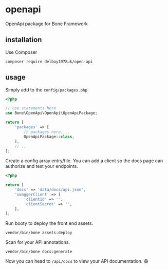 # openapi
OpenApi package for Bone Framework
## installation
Use Composer
```
composer require delboy1978uk/open-api
```
## usage
Simply add to the `config/packages.php`
```php
<?php

// use statements here
use Bone\OpenApi\OpenApi\OpenApiPackage;

return [
    'packages' => [
        // packages here...,
        OpenApiPackage::class,
    ],
    // ...
];
```
Create a config array entry/file. You can add a client so the docs page can authorize and test your endpoints.
```php
<?php

return [
    'docs' => 'data/docs/api.json',
    'swaggerClient' => [
        'clientId' => '',
        'clientSecret' => '',
    ],
];

```
Run booty to deploy the front end assets.
```
vendor/bin/bone assets:deploy
```
Scan for your API annotations.
```
vendor/bin/bone docs:generate
```
Now you can head to `/api/docs` to view your API documentation. 😃
